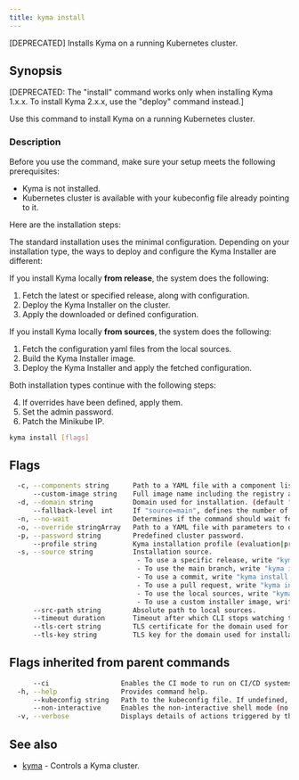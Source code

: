 ```yaml
---
title: kyma install
---
```


[DEPRECATED] Installs Kyma on a running Kubernetes cluster.

## Synopsis

[DEPRECATED: The "install" command works only when installing Kyma 1.x.x. To install Kyma 2.x.x, use the "deploy" command instead.]

Use this command to install Kyma on a running Kubernetes cluster.
		
### Description

Before you use the command, make sure your setup meets the following prerequisites:

* Kyma is not installed.
* Kubernetes cluster is available with your kubeconfig file already pointing to it.

Here are the installation steps:

The standard installation uses the minimal configuration. 
Depending on your installation type, the ways to deploy and configure the Kyma Installer are different:

If you install Kyma locally **from release**, the system does the following:

   1. Fetch the latest or specified release, along with configuration.
   2. Deploy the Kyma Installer on the cluster.
   3. Apply the downloaded or defined configuration.
   
If you install Kyma locally **from sources**, the system does the following:

   1. Fetch the configuration yaml files from the local sources.
   2. Build the Kyma Installer image.
   3. Deploy the Kyma Installer and apply the fetched configuration.
   
Both installation types continue with the following steps:
   
   4. If overrides have been defined, apply them.
   5. Set the admin password.
   6. Patch the Minikube IP.

```bash
kyma install [flags]
```

## Flags

```bash
  -c, --components string      Path to a YAML file with a component list to override.
      --custom-image string    Full image name including the registry and the tag. Required for installation from local sources to a remote cluster.
  -d, --domain string          Domain used for installation. (default "kyma.local")
      --fallback-level int     If "source=main", defines the number of commits from main branch taken into account if artifacts for newer commits do not exist yet (default 5)
  -n, --no-wait                Determines if the command should wait for Kyma installation to complete.
  -o, --override stringArray   Path to a YAML file with parameters to override.
  -p, --password string        Predefined cluster password.
      --profile string         Kyma installation profile (evaluation|production). If not specified, Kyma is installed with the default chart values.
  -s, --source string          Installation source.
                               	- To use a specific release, write "kyma install --source=1.15.1".
                               	- To use the main branch, write "kyma install --source=main".
                               	- To use a commit, write "kyma install --source=34edf09a".
                               	- To use a pull request, write "kyma install --source=PR-9486" (only works if '/resources' is modified).
                               	- To use the local sources, write "kyma install --source=local".
                               	- To use a custom installer image, write "kyma install --source=user/my-kyma-installer:v1.4.0". (default "1.24.11")
      --src-path string        Absolute path to local sources.
      --timeout duration       Timeout after which CLI stops watching the installation progress. (default 1h0m0s)
      --tls-cert string        TLS certificate for the domain used for installation. The certificate must be a base64-encoded value.
      --tls-key string         TLS key for the domain used for installation. The key must be a base64-encoded value.
```

## Flags inherited from parent commands

```bash
      --ci                  Enables the CI mode to run on CI/CD systems. It avoids any user interaction (such as no dialog prompts) and ensures that logs are formatted properly in log files (such as no spinners for CLI steps).
  -h, --help                Provides command help.
      --kubeconfig string   Path to the kubeconfig file. If undefined, Kyma CLI uses the KUBECONFIG environment variable, or falls back "/$HOME/.kube/config".
      --non-interactive     Enables the non-interactive shell mode (no colorized output, no spinner)
  -v, --verbose             Displays details of actions triggered by the command.
```

## See also

* [kyma](kyma.md)	 - Controls a Kyma cluster.

